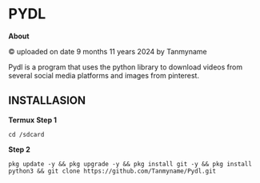 # PYDL
**About**

© uploaded on date 9 months 11 years 2024 by Tanmyname

Pydl is a program that uses the python library to download videos from several social media platforms and images from pinterest. 
## INSTALLASION 
**Termux**
**Step 1**

```
cd /sdcard
```
**Step 2**
```
pkg update -y && pkg upgrade -y && pkg install git -y && pkg install python3 && git clone https://github.com/Tanmyname/Pydl.git
```

